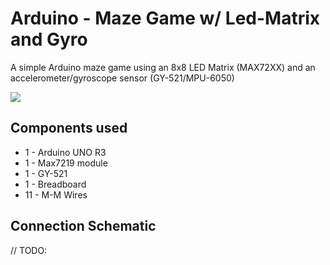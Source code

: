 # Arduino - Maze Game w/ Led-Matrix and Gyro

A simple Arduino maze game using an 8x8 LED Matrix (MAX72XX) and an accelerometer/gyroscope sensor (GY-521/MPU-6050)

![](demo.gif)

## Components used

* 1 - Arduino UNO R3
* 1 - Max7219 module
* 1 - GY-521
* 1 - Breadboard
* 11 - M-M Wires

## Connection Schematic
// TODO:
